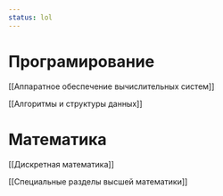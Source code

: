 ```yaml
---
status: lol
---
```

# Програмирование

[[Аппаратное обеспечение вычислительных систем]]

[[Алгоритмы и структуры данных]]

# Математика

[[Дискретная математика]]

[[Специальные разделы высшей математики]]
